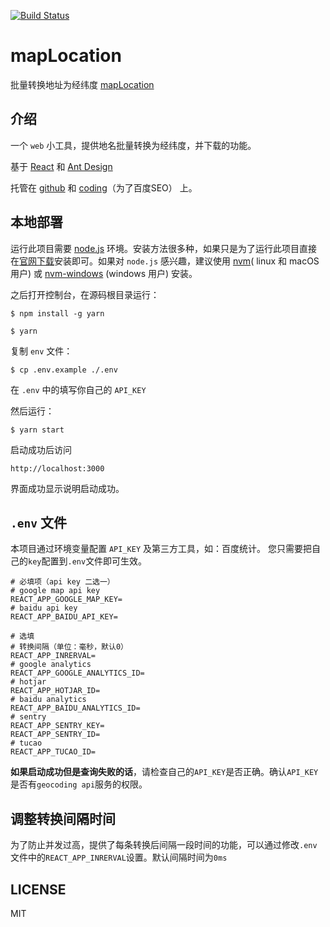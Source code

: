 [![Build Status](https://travis-ci.org/sjfkai/mapLocation.svg?branch=master)](https://travis-ci.org/sjfkai/mapLocation)

# mapLocation

批量转换地址为经纬度 [mapLocation](http://maplocation.sjfkai.com)

## 介绍

一个 `web` 小工具，提供地名批量转换为经纬度，并下载的功能。

基于 [React](https://reactjs.org/) 和 [Ant Design](https://ant.design/)

托管在 [github](http://github.com) 和 [coding](http://coding.net/)（为了百度SEO） 上。

## 本地部署

运行此项目需要 [node.js](https://nodejs.org) 环境。安装方法很多种，如果只是为了运行此项目直接在[官网下载](https://nodejs.org/en/download/)安装即可。如果对 `node.js` 感兴趣，建议使用 [nvm](https://github.com/creationix/nvm)( linux 和 macOS 用户) 或 [nvm-windows](https://github.com/coreybutler/nvm-windows) (windows 用户) 安装。

之后打开控制台，在源码根目录运行：

    $ npm install -g yarn

    $ yarn

复制 `env` 文件：

    $ cp .env.example ./.env

在 `.env` 中的填写你自己的 `API_KEY`

然后运行：

    $ yarn start

启动成功后访问

    http://localhost:3000

界面成功显示说明启动成功。

## `.env` 文件

本项目通过环境变量配置 `API_KEY` 及第三方工具，如：百度统计。 您只需要把自己的`key`配置到`.env`文件即可生效。

```
# 必填项（api key 二选一）
# google map api key
REACT_APP_GOOGLE_MAP_KEY=
# baidu api key
REACT_APP_BAIDU_API_KEY=

# 选填
# 转换间隔（单位：毫秒，默认0）
REACT_APP_INRERVAL=
# google analytics
REACT_APP_GOOGLE_ANALYTICS_ID=
# hotjar
REACT_APP_HOTJAR_ID=
# baidu analytics
REACT_APP_BAIDU_ANALYTICS_ID=
# sentry
REACT_APP_SENTRY_KEY=
REACT_APP_SENTRY_ID=
# tucao
REACT_APP_TUCAO_ID=
```

**如果启动成功但是查询失败的话**，请检查自己的`API_KEY`是否正确。确认`API_KEY`是否有`geocoding api`服务的权限。

## 调整转换间隔时间

为了防止并发过高，提供了每条转换后间隔一段时间的功能，可以通过修改`.env`文件中的`REACT_APP_INRERVAL`设置。默认间隔时间为`0ms`
## LICENSE

MIT
